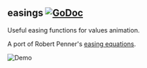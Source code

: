 ## easings [![GoDoc](https://godoc.org/github.com/j4d3blooded/raylib-go/easings?status.svg)](https://godoc.org/github.com/j4d3blooded/raylib-go/easings)

Useful easing functions for values animation.

A port of Robert Penner's [easing equations](http://robertpenner.com/easing/).

![Demo](../examples/easings/easings/easings.gif)
